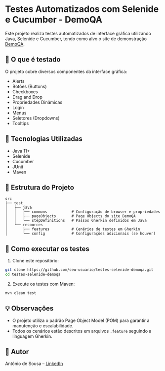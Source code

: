 
# Testes Automatizados com Selenide e Cucumber - DemoQA

Este projeto realiza testes automatizados de interface gráfica utilizando Java, Selenide e Cucumber, tendo como alvo o site de demonstração [DemoQA](https://demoqa.com/).

## 🧪 O que é testado

O projeto cobre diversos componentes da interface gráfica:

- Alerts
- Botões (Buttons)
- Checkboxes
- Drag and Drop
- Propriedades Dinâmicas
- Login
- Menus
- Seletores (Dropdowns)
- Tooltips

## 🔧 Tecnologias Utilizadas

- Java 11+
- Selenide
- Cucumber
- JUnit
- Maven

## 📁 Estrutura do Projeto

```
src
├── test
│   ├── java
│   │   ├── commons           # Configuração de browser e propriedades
│   │   ├── pageObjects       # Page Objects do site DemoQA
│   │   └── stepDefinitions   # Passos Gherkin definidos em Java
│   └── resources
│       ├── features          # Cenários de testes em Gherkin
│       └── config            # Configurações adicionais (se houver)
```

## 🚀 Como executar os testes

1. Clone este repositório:

```bash
git clone https://github.com/seu-usuario/testes-selenide-demoqa.git
cd testes-selenide-demoqa
```

2. Execute os testes com Maven:

```bash
mvn clean test
```

## 💡 Observações

- O projeto utiliza o padrão Page Object Model (POM) para garantir a manutenção e escalabilidade.
- Todos os cenários estão descritos em arquivos `.feature` seguindo a linguagem Gherkin.

## 👤 Autor

Antônio de Sousa – [LinkedIn](https://www.linkedin.com/in/seu-perfil)
